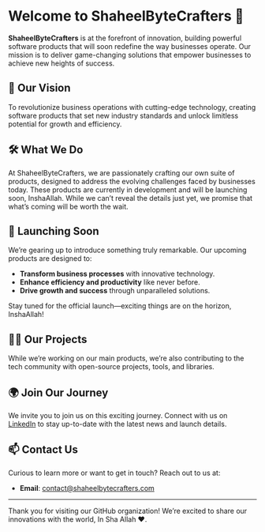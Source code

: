 


# Welcome to ShaheelByteCrafters 👋

**ShaheelByteCrafters** is at the forefront of innovation, building powerful software products that will soon redefine the way businesses operate. Our mission is to deliver game-changing solutions that empower businesses to achieve new heights of success.

## 🌟 Our Vision
To revolutionize business operations with cutting-edge technology, creating software products that set new industry standards and unlock limitless potential for growth and efficiency.

## 🛠 What We Do
At ShaheelByteCrafters, we are passionately crafting our own suite of products, designed to address the evolving challenges faced by businesses today. These products are currently in development and will be launching soon, InshaAllah. While we can’t reveal the details just yet, we promise that what’s coming will be worth the wait.

## 🚀 Launching Soon
We’re gearing up to introduce something truly remarkable. Our upcoming products are designed to:
- **Transform business processes** with innovative technology.
- **Enhance efficiency and productivity** like never before.
- **Drive growth and success** through unparalleled solutions.

Stay tuned for the official launch—exciting things are on the horizon, InshaAllah!

## 🧑‍💻 Our Projects
While we’re working on our main products, we’re also contributing to the tech community with open-source projects, tools, and libraries.

## 🌍 Join Our Journey
We invite you to join us on this exciting journey. Connect with us on [LinkedIn](https://www.linkedin.com/company/shaheelbytecrafters) to stay up-to-date with the latest news and launch details.

## 📫 Contact Us
Curious to learn more or want to get in touch? Reach out to us at:
- **Email**: [contact@shaheelbytecrafters.com](mailto:info@shaheelbytecrafters.com)

---

Thank you for visiting our GitHub organization! We’re excited to share our innovations with the world, In Sha Allah ❤️.
